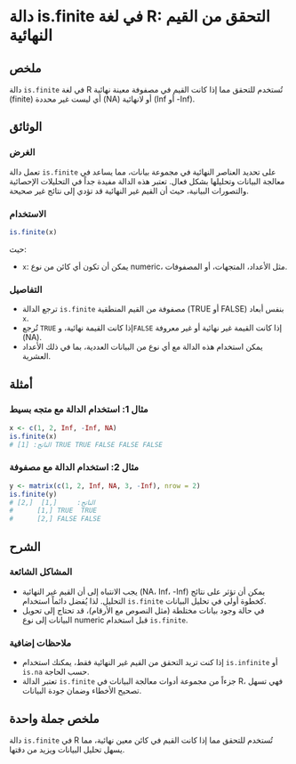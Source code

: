 <!--
Meta Description: # دالة is.finite في لغة R: التحقق من القيم النهائية ## ملخص دالة `is.finite` في لغة R تُستخدم للتحقق مما إذا كانت القيم في مصفوفة معينة نهائية (finite...
Meta Keywords: finite, inf, القيم, غير, البيانات
-->

# دالة is.finite في لغة R: التحقق من القيم النهائية

## ملخص
دالة `is.finite` في لغة R تُستخدم للتحقق مما إذا كانت القيم في مصفوفة معينة نهائية (finite) أي ليست غير محددة (NA) أو لانهائية (Inf أو -Inf).

## الوثائق
### الغرض
تعمل دالة `is.finite` على تحديد العناصر النهائية في مجموعة بيانات، مما يساعد في معالجة البيانات وتحليلها بشكل فعال. تعتبر هذه الدالة مفيدة جداً في التحليلات الإحصائية والتصورات البيانية، حيث أن القيم غير النهائية قد تؤدي إلى نتائج غير صحيحة.

### الاستخدام
```R
is.finite(x)
```
حيث:
- `x`: يمكن أن تكون أي كائن من نوع numeric، مثل الأعداد، المتجهات، أو المصفوفات.

### التفاصيل
- ترجع الدالة `is.finite` مصفوفة من القيم المنطقية (TRUE أو FALSE) بنفس أبعاد `x`.
- تُرجع `TRUE` إذا كانت القيمة نهائية، و`FALSE` إذا كانت القيمة غير نهائية أو غير معروفة (NA).
- يمكن استخدام هذه الدالة مع أي نوع من البيانات العددية، بما في ذلك الأعداد العشرية.

## أمثلة
### مثال 1: استخدام الدالة مع متجه بسيط
```R
x <- c(1, 2, Inf, -Inf, NA)
is.finite(x)
# الناتج: [1] TRUE TRUE FALSE FALSE FALSE
```

### مثال 2: استخدام الدالة مع مصفوفة
```R
y <- matrix(c(1, 2, Inf, NA, 3, -Inf), nrow = 2)
is.finite(y)
# الناتج:     [,1]  [,2]
#      [1,] TRUE  TRUE
#      [2,] FALSE FALSE
```

## الشرح
### المشاكل الشائعة
- يجب الانتباه إلى أن القيم غير النهائية (NA، Inf، -Inf) يمكن أن تؤثر على نتائج التحليل. لذا يُفضل دائماً استخدام `is.finite` كخطوة أولى في تحليل البيانات.
- في حالة وجود بيانات مختلطة (مثل النصوص مع الأرقام)، قد تحتاج إلى تحويل البيانات إلى نوع numeric قبل استخدام `is.finite`.

### ملاحظات إضافية
- إذا كنت تريد التحقق من القيم غير النهائية فقط، يمكنك استخدام `is.infinite` أو `is.na` حسب الحاجة.
- تعتبر الدالة `is.finite` جزءاً من مجموعة أدوات معالجة البيانات في R، فهي تسهل تصحيح الأخطاء وضمان جودة البيانات.

## ملخص جملة واحدة
دالة `is.finite` في R تُستخدم للتحقق مما إذا كانت القيم في كائن معين نهائية، مما يسهل تحليل البيانات ويزيد من دقتها.